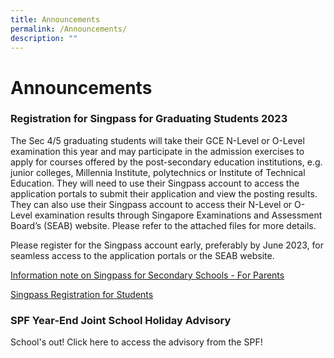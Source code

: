 ```yaml
---
title: Announcements
permalink: /Announcements/
description: ""
---
```

Announcements
=================
    
### **Registration for Singpass for Graduating Students 2023**


The Sec 4/5 graduating students will take their GCE N-Level or O-Level examination this year and may participate in the admission exercises to apply for courses offered by the post-secondary education institutions, e.g. junior colleges, Millennia Institute, polytechnics or Institute of Technical Education. They will need to use their Singpass account to access the application portals to submit their application and view the posting results. They can also use their Singpass account to access their N-Level or O-Level examination results through Singapore Examinations and Assessment Board’s (SEAB) website. Please refer to the attached files for more details.

Please register for the Singpass account early, preferably by June 2023, for seamless access to the application portals or the SEAB website.

[Information note on Singpass for Secondary Schools - For Parents](/files/Announcements/information%20note%20on%20singpass%20for%20secondary%20school.pdf)

[Singpass Registration for Students](/files/Announcements/singpass%20registration%20guide%20for%20students.pdf)

### **SPF Year-End Joint School Holiday Advisory**

School's out! Click here to access the advisory from the SPF!


